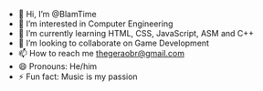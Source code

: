 - 👋 Hi, I’m @BlamTime
- 👀 I’m interested in Computer Engineering
- 🌱 I’m currently learning HTML, CSS, JavaScript, ASM and C++
- 💞️ I’m looking to collaborate on Game Development
- 📫 How to reach me thegeraobr@gmail.com
- 😄 Pronouns: He/him
- ⚡ Fun fact: Music is my passion

<!---
BlamTime/BlamTime is a ✨ special ✨ repository because its `README.md` (this file) appears on your GitHub profile.
You can click the Preview link to take a look at your changes.
--->
